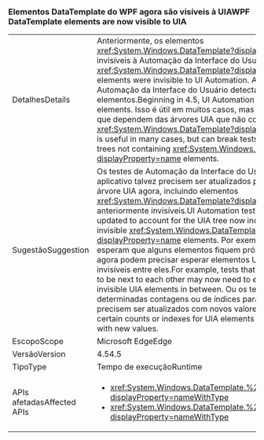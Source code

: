 ### <a name="wpf-datatemplate-elements-are-now-visible-to-uia"></a><span data-ttu-id="1c402-101">Elementos DataTemplate do WPF agora são visíveis à UIA</span><span class="sxs-lookup"><span data-stu-id="1c402-101">WPF DataTemplate elements are now visible to UIA</span></span>

|   |   |
|---|---|
|<span data-ttu-id="1c402-102">Detalhes</span><span class="sxs-lookup"><span data-stu-id="1c402-102">Details</span></span>|<span data-ttu-id="1c402-103">Anteriormente, os elementos <xref:System.Windows.DataTemplate?displayProperty=name> eram invisíveis à Automação da Interface do Usuário.</span><span class="sxs-lookup"><span data-stu-id="1c402-103">Previously, <xref:System.Windows.DataTemplate?displayProperty=name> elements were invisible to UI Automation.</span></span> <span data-ttu-id="1c402-104">A partir da versão 4.5, a Automação da Interface do Usuário detectar esses elementos.</span><span class="sxs-lookup"><span data-stu-id="1c402-104">Beginning in 4.5, UI Automation will detect these elements.</span></span> <span data-ttu-id="1c402-105">Isso é útil em muitos casos, mas pode arruinar os testes que dependem das árvores UIA que não contêm elementos <xref:System.Windows.DataTemplate?displayProperty=name>.</span><span class="sxs-lookup"><span data-stu-id="1c402-105">This is useful in many cases, but can break tests that depend on UIA trees not containing <xref:System.Windows.DataTemplate?displayProperty=name> elements.</span></span>|
|<span data-ttu-id="1c402-106">Sugestão</span><span class="sxs-lookup"><span data-stu-id="1c402-106">Suggestion</span></span>|<span data-ttu-id="1c402-107">Os testes de Automação da Interface do Usuário para esse aplicativo talvez precisem ser atualizados para contabilizar a árvore UIA agora, incluindo elementos <xref:System.Windows.DataTemplate?displayProperty=name> anteriormente invisíveis.</span><span class="sxs-lookup"><span data-stu-id="1c402-107">UI Automation tests for this app may need updated to account for the UIA tree now including previously invisible <xref:System.Windows.DataTemplate?displayProperty=name> elements.</span></span> <span data-ttu-id="1c402-108">Por exemplo, os testes que esperam que alguns elementos fiquem próximos uns dos outros agora podem precisar esperar elementos UIA anteriormente invisíveis entre eles.</span><span class="sxs-lookup"><span data-stu-id="1c402-108">For example, tests that expect some elements to be next to each other may now need to expect previously invisible UIA elements in between.</span></span> <span data-ttu-id="1c402-109">Ou os testes que dependem de determinadas contagens ou de índices para elementos UIA talvez precisem ser atualizados com novos valores.</span><span class="sxs-lookup"><span data-stu-id="1c402-109">Or tests that rely on certain counts or indexes for UIA elements may need updated with new values.</span></span>|
|<span data-ttu-id="1c402-110">Escopo</span><span class="sxs-lookup"><span data-stu-id="1c402-110">Scope</span></span>|<span data-ttu-id="1c402-111">Microsoft Edge</span><span class="sxs-lookup"><span data-stu-id="1c402-111">Edge</span></span>|
|<span data-ttu-id="1c402-112">Versão</span><span class="sxs-lookup"><span data-stu-id="1c402-112">Version</span></span>|<span data-ttu-id="1c402-113">4.5</span><span class="sxs-lookup"><span data-stu-id="1c402-113">4.5</span></span>|
|<span data-ttu-id="1c402-114">Tipo</span><span class="sxs-lookup"><span data-stu-id="1c402-114">Type</span></span>|<span data-ttu-id="1c402-115">Tempo de execução</span><span class="sxs-lookup"><span data-stu-id="1c402-115">Runtime</span></span>|
|<span data-ttu-id="1c402-116">APIs afetadas</span><span class="sxs-lookup"><span data-stu-id="1c402-116">Affected APIs</span></span>|<ul><li><xref:System.Windows.DataTemplate.%23ctor?displayProperty=nameWithType></li><li><xref:System.Windows.DataTemplate.%23ctor(System.Object)?displayProperty=nameWithType></li></ul>|

